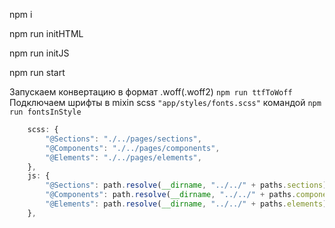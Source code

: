 npm i

npm run initHTML

npm run initJS

npm run start

Запускаем конвертацию в формат .woff(.woff2) `npm run ttfToWoff`
Подключаем шрифты в mixin scss `"app/styles/fonts.scss"` командой `npm run fontsInStyle`

```js
    scss: {
        "@Sections": "./../pages/sections",
        "@Components": "./../pages/components",
        "@Elements": "./../pages/elements",
    },
    js: {
        "@Sections": path.resolve(__dirname, "../../" + paths.sections),
        "@Components": path.resolve(__dirname, "../../" + paths.components),
        "@Elements": path.resolve(__dirname, "../../" + paths.elements),
    },
```
